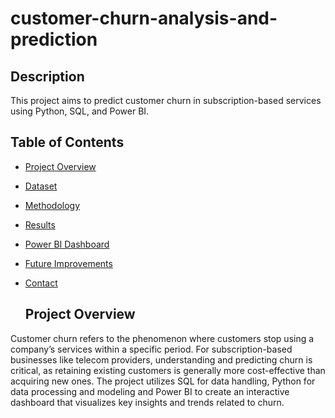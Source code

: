 # customer-churn-analysis-and-prediction
## Description
This project aims to predict customer churn in subscription-based services using Python, SQL, and Power BI.

## Table of Contents

- [Project Overview](#project-overview)
- [Dataset](#dataset)
- [Methodology](#methodology)
- [Results](#results)
- [Power BI Dashboard](#power-bi-dashboard)
- [Future Improvements](#future-improvements)
- [Contact](#contact)

  ## Project Overview

Customer churn refers to the phenomenon where customers stop using a company’s services within a specific period. For subscription-based businesses like telecom providers, understanding and predicting churn is critical, as retaining existing customers is generally more cost-effective than acquiring new ones. The project utilizes SQL for data handling, Python for data processing and modeling and Power BI to create an interactive dashboard that visualizes key insights and trends related to churn.
  
